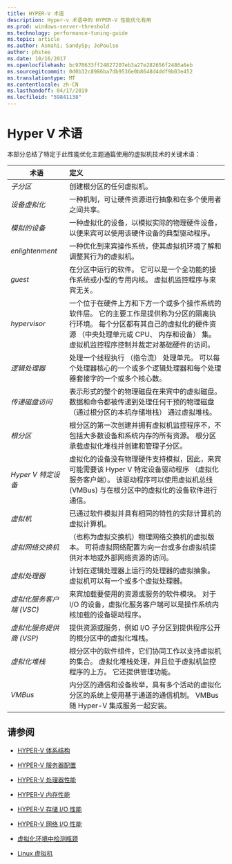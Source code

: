 ```yaml
---
title: HYPER-V 术语
description: Hyper-v 术语中的 HYPER-V 性能优化有用
ms.prod: windows-server-threshold
ms.technology: performance-tuning-guide
ms.topic: article
ms.author: Asmahi; SandySp; JoPoulso
author: phstee
ms.date: 10/16/2017
ms.openlocfilehash: bc970633ff24827207eb3a27e282656f2486a6eb
ms.sourcegitcommit: 0d0b32c8986ba7db9536e0b8648d4ddf9b03e452
ms.translationtype: MT
ms.contentlocale: zh-CN
ms.lasthandoff: 04/17/2019
ms.locfileid: "59841138"
---
```

# <a name="hyper-v-terminology"></a>Hyper V 术语
本部分总结了特定于此性能优化主题通篇使用的虚拟机技术的关键术语：

| 术语        | 定义           |
| ------------- |:------------|
|*子分区* | 创建根分区的任何虚拟机。|
|*设备虚拟化* | 一种机制，可让硬件资源进行抽象和在多个使用者之间共享。|
|*模拟的设备*|一种虚拟化的设备，以模拟实际的物理硬件设备，以便来宾可以使用该硬件设备的典型驱动程序。|
|*enlightenment*|一种优化到来宾操作系统，使其虚拟机环境了解和调整其行为的虚拟机。|
|*guest*|在分区中运行的软件。 它可以是一个全功能的操作系统或小型的专用内核。 虚拟机监控程序与来宾无关。|
|*hypervisor*|一个位于在硬件上方和下方一个或多个操作系统的软件层。 它的主要工作是提供称为分区的隔离执行环境。 每个分区都有其自己的虚拟化的硬件资源 （中央处理单元或 CPU、 内存和设备） 集。 虚拟机监控程序控制并裁定对基础硬件的访问。|
|*逻辑处理器*| 处理一个线程执行 （指令流） 处理单元。 可以每个处理器核心的一个或多个逻辑处理器和每个处理器套接字的一个或多个核心数。|
| *传递磁盘访问*|表示形式的整个的物理磁盘在来宾中的虚拟磁盘。 数据和命令都被传递到处理任何干预的物理磁盘 （通过根分区的本机存储堆栈） 通过虚拟堆栈。|
|*根分区*|根分区的第一次创建并拥有虚拟机监控程序不，不包括大多数设备和系统内存的所有资源。 根分区承载虚拟化堆栈并创建和管理子分区。|
|*Hyper V 特定设备*|虚拟化的设备没有物理硬件支持模拟，因此，来宾可能需要该 Hyper V 特定设备驱动程序 （虚拟化服务客户端）。 该驱动程序可以使用虚拟机总线 (VMBus) 与在根分区中的虚拟化的设备软件进行通信。|
|*虚拟机*|已通过软件模拟并具有相同的特性的实际计算机的虚拟计算机。|
| *虚拟网络交换机*|（也称为虚拟交换机）物理网络交换机的虚拟版本。 可将虚拟网络配置为向一台或多台虚拟机提供对本地或外部网络资源的访问。|
|*虚拟处理器*|计划在逻辑处理器上运行的处理器的虚拟抽象。 虚拟机可以有一个或多个虚拟处理器。|
|*虚拟化服务客户端 (VSC)*|来宾加载要使用的资源或服务的软件模块。 对于 I/O 的设备，虚拟化服务客户端可以是操作系统内核加载的设备驱动程序。|
| *虚拟化服务提供商 (VSP)*|  提供资源或服务，例如 I/O 子分区到提供程序公开的根分区中的虚拟化堆栈。|
| *虚拟化堆栈*|根分区中的软件组件，它们协同工作以支持虚拟机的集合。 虚拟化堆栈处理，并且位于虚拟机监控程序的上方。 它还提供管理功能。|
|*VMBus*|内分区的通信和设备枚举，具有多个活动的虚拟化分区的系统上使用基于通道的通信机制。 VMBus 随 Hyper-V 集成服务一起安装。|

## <a name="see-also"></a>请参阅

-   [HYPER-V 体系结构](architecture.md)

-   [HYPER-V 服务器配置](configuration.md)

-   [HYPER-V 处理器性能](processor-performance.md)

-   [HYPER-V 内存性能](memory-performance.md)

-   [HYPER-V 存储 I/O 性能](storage-io-performance.md)

-   [HYPER-V 网络 I/O 性能](network-io-performance.md)

-   [虚拟化环境中检测瓶颈](detecting-virtualized-environment-bottlenecks.md)

-   [Linux 虚拟机](linux-virtual-machine-considerations.md)
